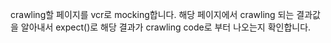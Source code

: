 



crawling할 페이지를 vcr로 mocking합니다.
해당 페이지에서 crawling 되는 결과값을 알아내서
expect()로 해당 결과가 crawling code로 부터 나오는지 확인합니다.
